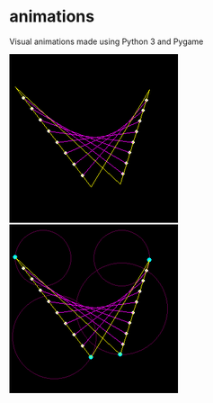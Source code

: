 # animations
Visual animations made using Python 3 and Pygame

![screenshot](gif/without_180.gif)
![screenshot 2](gif/with_circles_180.gif)
